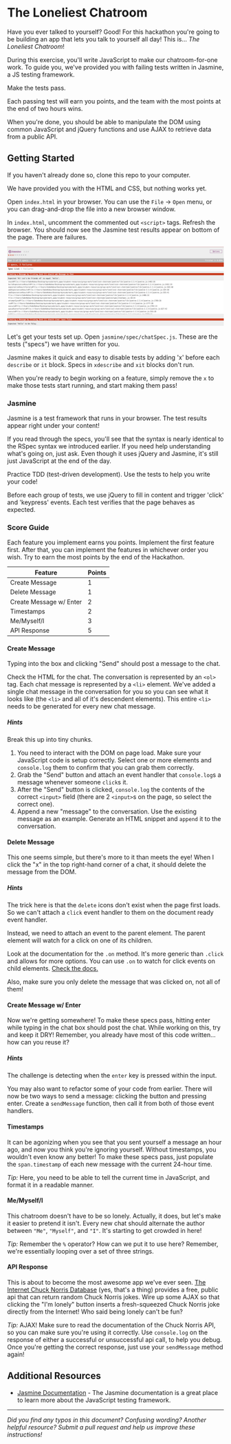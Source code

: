 # The Loneliest Chatroom

Have you ever talked to yourself? Good! For this hackathon you're going to be building an app that lets you talk to yourself all day! This is... *The Loneliest Chatroom*!

During this exercise, you'll write JavaScript to make our chatroom-for-one work. To guide you, we've provided you with failing tests written in Jasmine, a JS testing framework. 

Make the tests pass. 

Each passing test will earn you points, and the team with the most points at the end of two hours wins.

When you're done, you should be able to manipulate the DOM using common JavaScript and jQuery functions and use AJAX to retrieve data from a public API.

## Getting Started

If you haven't already done so, clone this repo to your computer.

We have provided you with the HTML and CSS, but nothing works yet.

Open `index.html` in your browser. You can use the `File` -> `Open` menu, or you can drag-and-drop the file into a new browser window.

In `index.html`, uncomment the commented out `<script>` tags. Refresh the browser. You should now see the Jasmine test results appear on bottom of the page. There are failures.

![Jasmine Tests](jasmine.png)

Let's get your tests set up. Open `jasmine/spec/chatSpec.js`. These are the tests ("specs") we have written for you.

Jasmine makes it quick and easy to disable tests by adding 'x' before each `describe` or `it` block. Specs in `xdescribe` and `xit` blocks don't run.

When you're ready to begin working on a feature, simply remove the `x` to make those tests start running, and start making them pass!

### Jasmine

Jasmine is a test framework that runs in your browser. The test results appear right under your content! 

If you read through the specs, you'll see that the syntax is nearly identical to the RSpec syntax we introduced earlier. If you need help understanding what's going on, just ask. Even though it uses jQuery and Jasmine, it's still just JavaScript at the end of the day.

Practice TDD (test-driven development). Use the tests to help you write your code!

Before each group of tests, we use jQuery to fill in content and trigger 'click' and 'keypress' events. Each test verifies that the page behaves as expected.


### Score Guide

Each feature you implement earns you points. Implement the first feature first. After that, you can implement the features in whichever order you wish. Try to earn the most points by the end of the Hackathon.

Feature | Points
---|---
Create Message | 1
Delete Message | 1
Create Message w/ Enter | 2
Timestamps | 2
Me/Myself/I | 3
API Response | 5

#### Create Message

Typing into the box and clicking "Send" should post a message to the chat.

Check the HTML for the chat. The conversation is represented by an `<ol>` tag. Each chat message is represented by a `<li>` element. We've added a single chat message in the conversation for you so you can see what it looks like (the `<li>` and all of it's descendent elements). This entire `<li>` needs to be generated for every new chat message.

##### Hints

Break this up into tiny chunks.  

1. You need to interact with the DOM on page load. Make sure your JavaScript code is setup correctly. Select one or more elements and `console.log` them to confirm that you can grab them correctly.
1. Grab the "Send" button and attach an event handler that `console.log`s a message whenever someone `click`s it.
1. After the "Send" button is clicked, `console.log` the contents of the correct `<input>` field (there are 2 `<input>`s on the page, so select the correct one).
1.  Append a new "message" to the conversation. Use the existing message as an example. Generate an HTML snippet and `append` it to the conversation.

#### Delete Message
This one seems simple, but there's more to it than meets the eye! When I click the "x" in the top right-hand corner of a chat, it should delete the message from the DOM.

##### Hints
The trick here is that the `delete` icons don't exist when the page first loads. So we can't attach a `click` event handler to them on the document ready event handler.

Instead, we need to attach an event to the parent element. The parent element will watch for a click on one of its children.

Look at the documentation for the `.on` method. It's more generic than `.click` and allows for more options. You can use `.on` to watch for click events on child elements. [Check  the docs.](https://api.jquery.com/on/)

Also, make sure you only delete the message that was clicked on, not all of them!

#### Create Message w/ Enter

Now we're getting somewhere! To make these specs pass, hitting enter while typing in the chat box should post the chat. While working on this, try and keep it DRY! Remember, you already have most of this code written... how can you reuse it?

##### Hints

The challenge is detecting when the `enter` key is pressed within the input. 

You may also want to refactor some of your code from earlier. There will now be two ways to send a message: clicking the button and pressing enter. Create a `sendMessage` function, then call it from both of those event handlers.

#### Timestamps
It can be agonizing when you see that you sent yourself a message an hour ago, and now you think you're ignoring yourself. Without timestamps, you wouldn't even know any better! To make these specs pass, just populate the `span.timestamp` of each new message with the current 24-hour time.

_Tip:_ Here, you need to be able to tell the current time in JavaScript, and format it in a readable manner.

#### Me/Myself/I
This chatroom doesn't have to be so lonely. Actually, it does, but let's make it easier to pretend it isn't. Every new chat should alternate the author between `"Me"`, `"Myself"`, and `"I"`. It's starting to get crowded in here!

_Tip:_ Remember the `%` operator? How can we put it to use here? Remember, we're essentially looping over a set of three strings.

#### API Response
This is about to become the most awesome app we've ever seen. [The Internet Chuck Norris Database](http://www.icndb.com) (yes, that's a thing) provides a free, public api that can return random Chuck Norris jokes. Wire up some AJAX so that clicking the "I'm lonely" button inserts a fresh-squeezed Chuck Norris joke directly from the Internet! Who said being lonely can't be fun?

_Tip:_ AJAX! Make sure to read the documentation of the Chuck Norris API, so you can make sure you're using it correctly. Use `console.log` on the response of either a successful or unsuccessful api call, to help you debug. Once you're getting the correct response, just use your `sendMessage` method again!

## Additional Resources

- [Jasmine Documentation](http://jasmine.github.io/2.0/introduction.html) - The Jasmine documentation is a great place to learn more about the JavaScript testing framework.

------
_Did you find any typos in this document? Confusing wording? Another helpful resource? Submit a pull request and help us improve these instructions!_
